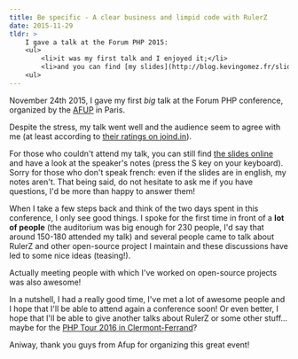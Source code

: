 ```yaml
---
title: Be specific - A clear business and limpid code with RulerZ
date: 2015-11-29
tldr: >
    I gave a talk at the Forum PHP 2015:
    <ul>
        <li>it was my first talk and I enjoyed it;</li>
        <li>and you can find [my slides](http://blog.kevingomez.fr/slides-forum-php-2015/) online.</li>
    <ul>
---
```


November 24th 2015, I gave my first *big* talk at the Forum PHP conference,
organized by the [AFUP](http://afup.org/pages/site/) in Paris.

Despite the stress, my talk went well and the audience seem to agree with me
(at least according to [their ratings on joind.in](https://joind.in/talk/view/15276)).

For those who couldn't attend my talk, you can still find [the slides online](http://blog.kevingomez.fr/slides-forum-php-2015/)
and have a look at the speaker's notes (press the <kdb>S</kdb> key on your keyboard).
Sorry for those who don't speak french: even if the slides are in english, my notes aren't.
That being said, do not hesitate to ask me if you have questions, I'd be more
than happy to answer them!

When I take a few steps back and think of the two days spent in this conference,
I only see good things. I spoke for the first time in front of a **lot of
people** (the auditorium was big enough for 230 people, I'd say that around
150-180 attended my talk) and several people came to talk about RulerZ and other
open-source project I maintain and these discussions have led to some nice ideas
(teasing!).

Actually meeting people with which I've worked on open-source
projects was also awesome!

In a nutshell, I had a really good time, I've met a lot of awesome people and I
hope that I'll be able to attend again a conference soon! Or even better, I hope
that I'll be able to give another talks about RulerZ or some other stuff… maybe
for the [PHP Tour 2016 in Clermont-Ferrand](http://clermontech.org/blog-posts/phptour-2016-a-clermont-ferrand.html)?

Aniway, thank you guys from Afup for organizing this great event!
